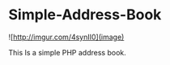 Simple-Address-Book
===================
![http://imgur.com/4synII0](image)

This Is a simple PHP address book.
